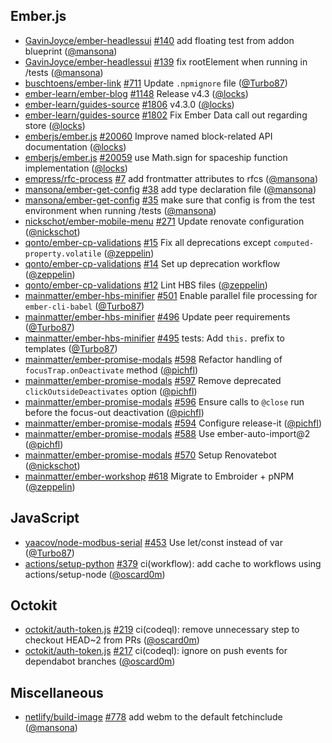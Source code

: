 ## Ember.js

- [GavinJoyce/ember-headlessui]
  [#140](https://github.com/GavinJoyce/ember-headlessui/pull/140) add floating
  test from addon blueprint ([@mansona])
- [GavinJoyce/ember-headlessui]
  [#139](https://github.com/GavinJoyce/ember-headlessui/pull/139) fix
  rootElement when running in /tests ([@mansona])
- [buschtoens/ember-link]
  [#711](https://github.com/buschtoens/ember-link/pull/711) Update `.npmignore`
  file ([@Turbo87])
- [ember-learn/ember-blog]
  [#1148](https://github.com/ember-learn/ember-blog/pull/1148) Release v4.3
  ([@locks])
- [ember-learn/guides-source]
  [#1806](https://github.com/ember-learn/guides-source/pull/1806) v4.3.0
  ([@locks])
- [ember-learn/guides-source]
  [#1802](https://github.com/ember-learn/guides-source/pull/1802) Fix Ember Data
  call out regarding store ([@locks])
- [emberjs/ember.js] [#20060](https://github.com/emberjs/ember.js/pull/20060)
  Improve named block-related API documentation ([@locks])
- [emberjs/ember.js] [#20059](https://github.com/emberjs/ember.js/pull/20059)
  use Math.sign for spaceship function implementation ([@locks])
- [empress/rfc-process] [#7](https://github.com/empress/rfc-process/pull/7) add
  frontmatter attributes to rfcs ([@mansona])
- [mansona/ember-get-config]
  [#38](https://github.com/mansona/ember-get-config/pull/38) add type
  declaration file ([@mansona])
- [mansona/ember-get-config]
  [#35](https://github.com/mansona/ember-get-config/pull/35) make sure that
  config is from the test environment when running /tests ([@mansona])
- [nickschot/ember-mobile-menu]
  [#271](https://github.com/nickschot/ember-mobile-menu/pull/271) Update
  renovate configuration ([@nickschot])
- [qonto/ember-cp-validations]
  [#15](https://github.com/qonto/ember-cp-validations/pull/15) Fix all
  deprecations except `computed-property.volatile` ([@zeppelin])
- [qonto/ember-cp-validations]
  [#14](https://github.com/qonto/ember-cp-validations/pull/14) Set up
  deprecation workflow ([@zeppelin])
- [qonto/ember-cp-validations]
  [#12](https://github.com/qonto/ember-cp-validations/pull/12) Lint HBS files
  ([@zeppelin])
- [mainmatter/ember-hbs-minifier]
  [#501](https://github.com/mainmatter/ember-hbs-minifier/pull/501) Enable
  parallel file processing for `ember-cli-babel` ([@Turbo87])
- [mainmatter/ember-hbs-minifier]
  [#496](https://github.com/mainmatter/ember-hbs-minifier/pull/496) Update peer
  requirements ([@Turbo87])
- [mainmatter/ember-hbs-minifier]
  [#495](https://github.com/mainmatter/ember-hbs-minifier/pull/495) tests: Add
  `this.` prefix to templates ([@Turbo87])
- [mainmatter/ember-promise-modals]
  [#598](https://github.com/mainmatter/ember-promise-modals/pull/598) Refactor
  handling of `focusTrap.onDeactivate` method ([@pichfl])
- [mainmatter/ember-promise-modals]
  [#597](https://github.com/mainmatter/ember-promise-modals/pull/597) Remove
  deprecated `clickOutsideDeactivates` option ([@pichfl])
- [mainmatter/ember-promise-modals]
  [#596](https://github.com/mainmatter/ember-promise-modals/pull/596) Ensure
  calls to `@close` run before the focus-out deactivation ([@pichfl])
- [mainmatter/ember-promise-modals]
  [#594](https://github.com/mainmatter/ember-promise-modals/pull/594) Configure
  release-it ([@pichfl])
- [mainmatter/ember-promise-modals]
  [#588](https://github.com/mainmatter/ember-promise-modals/pull/588) Use
  ember-auto-import@2 ([@pichfl])
- [mainmatter/ember-promise-modals]
  [#570](https://github.com/mainmatter/ember-promise-modals/pull/570) Setup
  Renovatebot ([@nickschot])
- [mainmatter/ember-workshop]
  [#618](https://github.com/mainmatter/ember-workshop/pull/618) Migrate to
  Embroider + pNPM ([@zeppelin])

## JavaScript

- [yaacov/node-modbus-serial]
  [#453](https://github.com/yaacov/node-modbus-serial/pull/453) Use let/const
  instead of var ([@Turbo87])
- [actions/setup-python]
  [#379](https://github.com/actions/setup-python/pull/379) ci(workflow): add
  cache to workflows using actions/setup-node ([@oscard0m])

## Octokit

- [octokit/auth-token.js]
  [#219](https://github.com/octokit/auth-token.js/pull/219) ci(codeql): remove
  unnecessary step to checkout HEAD~2 from PRs ([@oscard0m])
- [octokit/auth-token.js]
  [#217](https://github.com/octokit/auth-token.js/pull/217) ci(codeql): ignore
  on push events for dependabot branches ([@oscard0m])

## Miscellaneous

- [netlify/build-image] [#778](https://github.com/netlify/build-image/pull/778)
  add webm to the default fetchinclude ([@mansona])

[@turbo87]: https://github.com/Turbo87
[@locks]: https://github.com/locks
[@mansona]: https://github.com/mansona
[@nickschot]: https://github.com/nickschot
[@oscard0m]: https://github.com/oscard0m
[@pichfl]: https://github.com/pichfl
[@zeppelin]: https://github.com/zeppelin
[gavinjoyce/ember-headlessui]: https://github.com/GavinJoyce/ember-headlessui
[actions/setup-python]: https://github.com/actions/setup-python
[buschtoens/ember-link]: https://github.com/buschtoens/ember-link
[ember-learn/ember-blog]: https://github.com/ember-learn/ember-blog
[ember-learn/guides-source]: https://github.com/ember-learn/guides-source
[emberjs/ember.js]: https://github.com/emberjs/ember.js
[empress/rfc-process]: https://github.com/empress/rfc-process
[mansona/ember-get-config]: https://github.com/mansona/ember-get-config
[netlify/build-image]: https://github.com/netlify/build-image
[nickschot/ember-mobile-menu]: https://github.com/nickschot/ember-mobile-menu
[octokit/auth-token.js]: https://github.com/octokit/auth-token.js
[offirgolan/ember-cp-validations]:
  https://github.com/offirgolan/ember-cp-validations
[qonto/ember-cp-validations]: https://github.com/qonto/ember-cp-validations
[mainmatter/ember-hbs-minifier]:
  https://github.com/mainmatter/ember-hbs-minifier
[mainmatter/ember-promise-modals]:
  https://github.com/mainmatter/ember-promise-modals
[mainmatter/ember-workshop]: https://github.com/mainmatter/ember-workshop
[yaacov/node-modbus-serial]: https://github.com/yaacov/node-modbus-serial
